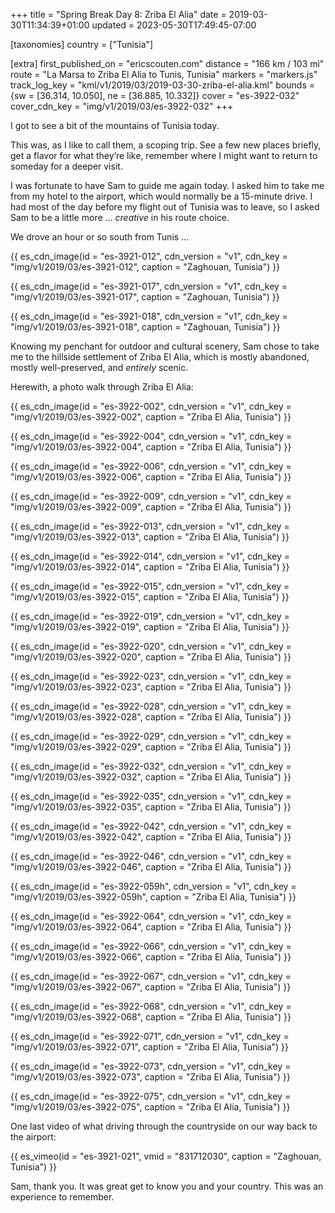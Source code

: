 +++
title = "Spring Break Day 8: Zriba El Alia"
date = 2019-03-30T11:34:39+01:00
updated = 2023-05-30T17:49:45-07:00

[taxonomies]
country = ["Tunisia"]

[extra]
first_published_on = "ericscouten.com"
distance = "166 km / 103 mi"
route = "La Marsa to Zriba El Alia to Tunis, Tunisia"
markers = "markers.js"
track_log_key = "kml/v1/2019/03/2019-03-30-zriba-el-alia.kml"
bounds = {sw = [36.314, 10.050], ne = [36.885, 10.332]}
cover = "es-3922-032"
cover_cdn_key = "img/v1/2019/03/es-3922-032"
+++

I got to see a bit of the mountains of Tunisia today.

<!-- more -->

This was, as I like to call them, a scoping trip. See a few new places briefly, get a flavor for what they’re like, remember where I might want to return to someday for a deeper visit.

I was fortunate to have Sam to guide me again today. I asked him to take me from my hotel to the airport, which would normally be a 15-minute drive. I had most of the day before my flight out of Tunisia was to leave, so I asked Sam to be a little more ... _creative_ in his route choice.

We drove an hour or so south from Tunis ...

{{ es_cdn_image(id = "es-3921-012", cdn_version = "v1", cdn_key = "img/v1/2019/03/es-3921-012", caption = "Zaghouan, Tunisia") }}

{{ es_cdn_image(id = "es-3921-017", cdn_version = "v1", cdn_key = "img/v1/2019/03/es-3921-017", caption = "Zaghouan, Tunisia") }}

{{ es_cdn_image(id = "es-3921-018", cdn_version = "v1", cdn_key = "img/v1/2019/03/es-3921-018", caption = "Zaghouan, Tunisia") }}

Knowing my penchant for outdoor and cultural scenery, Sam chose to take me to the hillside settlement of Zriba El Alia, which is mostly abandoned, mostly well-preserved, and _entirely_ scenic.

Herewith, a photo walk through Zriba El Alia:

{{ es_cdn_image(id = "es-3922-002", cdn_version = "v1", cdn_key = "img/v1/2019/03/es-3922-002", caption = "Zriba El Alia, Tunisia") }}

{{ es_cdn_image(id = "es-3922-004", cdn_version = "v1", cdn_key = "img/v1/2019/03/es-3922-004", caption = "Zriba El Alia, Tunisia") }}

{{ es_cdn_image(id = "es-3922-006", cdn_version = "v1", cdn_key = "img/v1/2019/03/es-3922-006", caption = "Zriba El Alia, Tunisia") }}

{{ es_cdn_image(id = "es-3922-009", cdn_version = "v1", cdn_key = "img/v1/2019/03/es-3922-009", caption = "Zriba El Alia, Tunisia") }}

{{ es_cdn_image(id = "es-3922-013", cdn_version = "v1", cdn_key = "img/v1/2019/03/es-3922-013", caption = "Zriba El Alia, Tunisia") }}

{{ es_cdn_image(id = "es-3922-014", cdn_version = "v1", cdn_key = "img/v1/2019/03/es-3922-014", caption = "Zriba El Alia, Tunisia") }}

{{ es_cdn_image(id = "es-3922-015", cdn_version = "v1", cdn_key = "img/v1/2019/03/es-3922-015", caption = "Zriba El Alia, Tunisia") }}

{{ es_cdn_image(id = "es-3922-019", cdn_version = "v1", cdn_key = "img/v1/2019/03/es-3922-019", caption = "Zriba El Alia, Tunisia") }}

{{ es_cdn_image(id = "es-3922-020", cdn_version = "v1", cdn_key = "img/v1/2019/03/es-3922-020", caption = "Zriba El Alia, Tunisia") }}

{{ es_cdn_image(id = "es-3922-023", cdn_version = "v1", cdn_key = "img/v1/2019/03/es-3922-023", caption = "Zriba El Alia, Tunisia") }}

{{ es_cdn_image(id = "es-3922-028", cdn_version = "v1", cdn_key = "img/v1/2019/03/es-3922-028", caption = "Zriba El Alia, Tunisia") }}

{{ es_cdn_image(id = "es-3922-029", cdn_version = "v1", cdn_key = "img/v1/2019/03/es-3922-029", caption = "Zriba El Alia, Tunisia") }}

{{ es_cdn_image(id = "es-3922-032", cdn_version = "v1", cdn_key = "img/v1/2019/03/es-3922-032", caption = "Zriba El Alia, Tunisia") }}

{{ es_cdn_image(id = "es-3922-035", cdn_version = "v1", cdn_key = "img/v1/2019/03/es-3922-035", caption = "Zriba El Alia, Tunisia") }}

{{ es_cdn_image(id = "es-3922-042", cdn_version = "v1", cdn_key = "img/v1/2019/03/es-3922-042", caption = "Zriba El Alia, Tunisia") }}

{{ es_cdn_image(id = "es-3922-046", cdn_version = "v1", cdn_key = "img/v1/2019/03/es-3922-046", caption = "Zriba El Alia, Tunisia") }}

{{ es_cdn_image(id = "es-3922-059h", cdn_version = "v1", cdn_key = "img/v1/2019/03/es-3922-059h", caption = "Zriba El Alia, Tunisia") }}

{{ es_cdn_image(id = "es-3922-064", cdn_version = "v1", cdn_key = "img/v1/2019/03/es-3922-064", caption = "Zriba El Alia, Tunisia") }}

{{ es_cdn_image(id = "es-3922-066", cdn_version = "v1", cdn_key = "img/v1/2019/03/es-3922-066", caption = "Zriba El Alia, Tunisia") }}

{{ es_cdn_image(id = "es-3922-067", cdn_version = "v1", cdn_key = "img/v1/2019/03/es-3922-067", caption = "Zriba El Alia, Tunisia") }}

{{ es_cdn_image(id = "es-3922-068", cdn_version = "v1", cdn_key = "img/v1/2019/03/es-3922-068", caption = "Zriba El Alia, Tunisia") }}

{{ es_cdn_image(id = "es-3922-071", cdn_version = "v1", cdn_key = "img/v1/2019/03/es-3922-071", caption = "Zriba El Alia, Tunisia") }}

{{ es_cdn_image(id = "es-3922-073", cdn_version = "v1", cdn_key = "img/v1/2019/03/es-3922-073", caption = "Zriba El Alia, Tunisia") }}

{{ es_cdn_image(id = "es-3922-075", cdn_version = "v1", cdn_key = "img/v1/2019/03/es-3922-075", caption = "Zriba El Alia, Tunisia") }}

One last video of what driving through the countryside on our way back to the airport:

{{ es_vimeo(id = "es-3921-021", vmid = "831712030", caption = "Zaghouan, Tunisia") }}

Sam, thank you. It was great get to know you and your country. This was an experience to remember.
